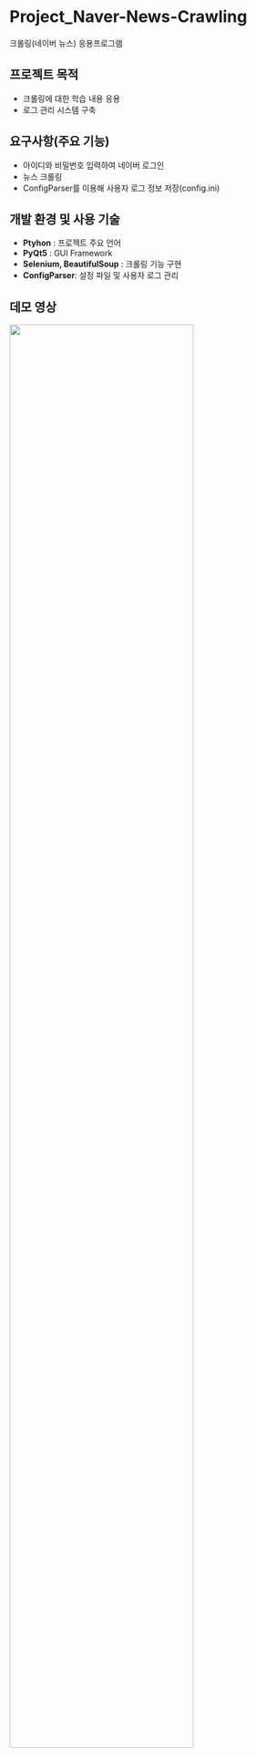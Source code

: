 # Project_Naver-News-Crawling
크롤링(네이버 뉴스) 응용프로그램 
  
## 프로젝트 목적
- 크롤링에 대한 학습 내용 응용
- 로그 관리 시스템 구축
    
## 요구사항(주요 기능)
- 아이디와 비밀번호 입력하여 네이버 로그인
- 뉴스 크롤링
- ConfigParser를 이용해 사용자 로그 정보 저장(config.ini)

## 개발 환경 및 사용 기술
* **Ptyhon** : 프로젝트 주요 언어
* **PyQt5** : GUI Framework
* **Selenium, BeautifulSoup** : 크롤링 기능 구현
* **ConfigParser**: 설정 파일 및 사용자 로그 관리

## 데모 영상
<img width="80%" src="https://github.com/LeticiaKang/Project_board/assets/87592790/370dc660-c578-4edf-9614-f903a1ef868b">
